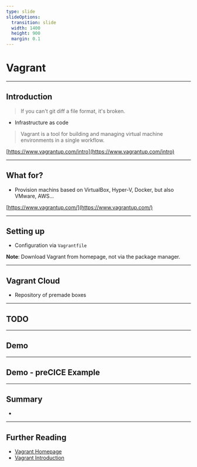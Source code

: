 ```yaml
---
type: slide
slideOptions:
  transition: slide
  width: 1400
  height: 900
  margin: 0.1
---
```


<style>
  .reveal strong {
  font-weight: bold;
    color: orange;
  }
  .reveal p {
    text-align: left;
  }
  .reveal section h1 {
    color: orange;
  }
  .reveal section h2 {
    color: orange;
  }
</style>

# Vagrant

---

## Introduction

> If you can't git diff a file format, it's broken.

- Infrastructure as code

> Vagrant is a tool for building and managing virtual machine environments in a single workflow.

[https://www.vagrantup.com/intro](https://www.vagrantup.com/intro)

---

## What for?

- Provision machins based on VirtualBox, Hyper-V, Docker, but also VMware, AWS...

[https://www.vagrantup.com/](https://www.vagrantup.com/)

---

## Setting up

- Configuration via `Vagrantfile`

**Note**: Download Vagrant from homepage, not via the package manager.


---
## Vagrant Cloud

- Repository of premade boxes


---
## TODO

---

## Demo

---

## Demo - preCICE Example

---

## Summary

-


---

## Further Reading

- [Vagrant Homepage](https://www.vagrantup.com/)
- [Vagrant Introduction](https://www.vagrantup.com/intro)
